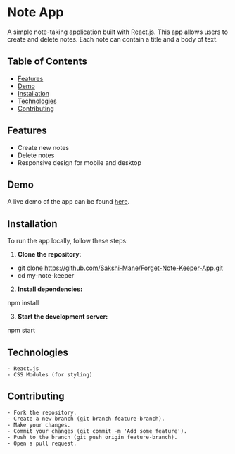 # Note App

A simple note-taking application built with React.js. This app allows users to create and delete notes. Each note can contain a title and a body of text.

## Table of Contents

- [Features](#features)
- [Demo](#demo)
- [Installation](#installation)
- [Technologies](#technologies)
- [Contributing](#contributing)

## Features

- Create new notes
- Delete notes
- Responsive design for mobile and desktop

## Demo

A live demo of the app can be found [here](https://example.com). 

## Installation

To run the app locally, follow these steps:

1. **Clone the repository:**

- git clone https://github.com/Sakshi-Mane/Forget-Note-Keeper-App.git
- cd my-note-keeper

2. **Install dependencies:**

npm install

3. **Start the development server:**

npm start


## Technologies 

    - React.js
    - CSS Modules (for styling)

## Contributing

    - Fork the repository.
    - Create a new branch (git branch feature-branch).
    - Make your changes.
    - Commit your changes (git commit -m 'Add some feature').
    - Push to the branch (git push origin feature-branch).
    - Open a pull request.

